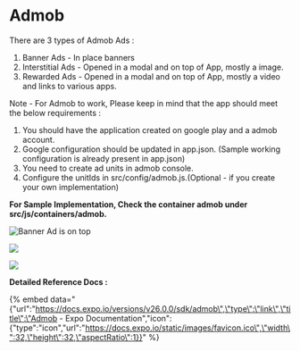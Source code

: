 # Admob

There are 3 types of Admob Ads :

1. Banner Ads - In place banners
2. Interstitial Ads - Opened in a modal and on top of App, mostly a image.
3. Rewarded Ads - Opened in a modal and on top of App, mostly a video and links to various apps.

Note - For Admob to work, Please keep in mind that the app should meet the below requirements : 

1. You should have the application created on google play  and a admob account.
2. Google configuration should be updated in app.json. \(Sample working configuration is already present in app.json\)
3. You need to create ad units in admob console.
4. Configure the unitIds in src/config/admob.js.\(Optional - if you create your own implementation\)

**For Sample Implementation, Check the container admob under src/js/containers/admob.** 

![Banner Ad is on top](../.gitbook/assets/screen-shot-2018-04-22-at-7.18.21-pm.png)

![](../.gitbook/assets/screen-shot-2018-04-22-at-7.18.44-pm.png)



![](../.gitbook/assets/screen-shot-2018-04-22-at-7.18.34-pm.png)

**Detailed Reference Docs :**

{% embed data="{\"url\":\"https://docs.expo.io/versions/v26.0.0/sdk/admob\",\"type\":\"link\",\"title\":\"Admob - Expo Documentation\",\"icon\":{\"type\":\"icon\",\"url\":\"https://docs.expo.io/static/images/favicon.ico\",\"width\":32,\"height\":32,\"aspectRatio\":1}}" %}





